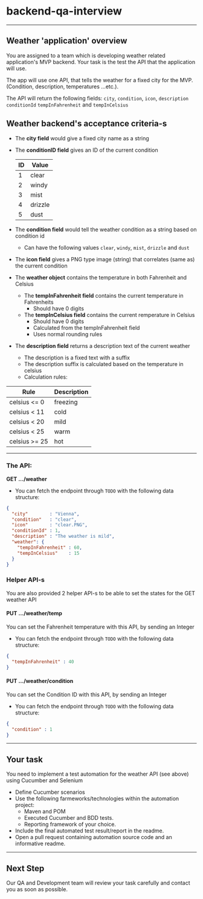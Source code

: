 # backend-qa-interview

---
## Weather 'application' overview

You are assigned to a team which is developing weather related application's MVP backend. 
Your task is the test the API that the application will use.

The app will use one API, that tells the weather for a fixed city for the MVP. (Condition, description, temperatures ...etc.).

The API will return the following fields: `city`, `condition`, `icon`, `description` `conditionId` `tempInFahrenheit` and `tempInCelsius`

## Weather backend's acceptance criteria-s

* The **city field** would give a fixed city name as a string
* The **conditionID field** gives an ID of the current condition
  
  | ID   | Value   |
  | ---- | ------  |
  | 1    | clear   |
  | 2    | windy   |
  | 3    | mist    |
  | 4    | drizzle |
  | 5    | dust    |

* The **condition field** would tell the weather condition as a string based on condition id
  * Can have the following values `clear`, `windy`, `mist`, `drizzle` and `dust`
* The **icon field** gives a PNG type image (string) that correlates (same as) the current condition
* The **weather object** contains the temperature in both Fahrenheit and Celsius
  * The **tempInFahrenheit field** contains the current temperature in Fahrenheits
    * Should have 0 digits
  * The **tempInCelsius field** contains the current remperature in Celsius
    * Should have 0 digits
    * Calculated from the tempInFahrenheit field
    * Uses normal rounding rules
* The **description field** returns a description text of the current weather
  * The description is a fixed text with a suffix
  * The description suffix is calculated based on the temperature in celsius
  * Calculation rules:
  
| Rule            | Description   |
| -------------   | ------------- |
| celsius <= 0    | freezing      |
| celsius < 11    | cold          |
| celsius < 20    | mild          |
| celsius < 25    | warm          |
| celsius >= 25   | hot           |

---
### The API:
**GET .../weather**
* You can fetch the endpoint through  `TODO` with the following data structure:

```json
{
  "city"        : "Vienna",
  "condition"   : "clear",
  "icon"        : "clear.PNG",
  "conditionId" : 1,
  "description" : "The weather is mild",
  "weather": {
    "tempInFahrenheit" : 60,
    "tempInCelsius"    : 15
  }
}
```

### Helper API-s

You are also provided 2 helper API-s to be able to set the states for the GET weather API

#### PUT .../weather/temp

You can set the Fahrenheit temperature with this API, by sending an Integer
* You can fetch the endpoint through  `TODO` with the following data structure:
```json
{
  "tempInFahrenheit" : 40
}
```

#### PUT .../weather/condition

You can set the Condition ID with this API, by sending an Integer
* You can fetch the endpoint through  `TODO` with the following data structure:
```json
{
  "condition" : 1
}
```

---
## Your task
You need to implement a test automation for the weather API (see above) using Cucumber and Selenium
* Define Cucumber scenarios
* Use the following farmeworks/technologies within the automation project:
    * Maven and POM
    * Executed Cucumber and BDD tests.
    * Reporting framework of your choice.
* Include the final automated test result/report in the readme.
* Open a pull request containing automation source code and an informative readme.

---
## Next Step
Our QA and Development team will review your task carefully and contact you as soon as possible.
